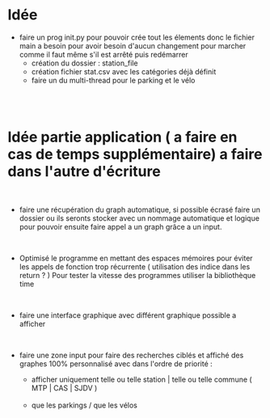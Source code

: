 

# Idée

- faire un prog init.py pour pouvoir crée tout les élements donc le fichier main a besoin pour avoir besoin d'aucun changement pour marcher comme il faut même s'il est arrêté puis redémarrer 
  - création du dossier : station_file
  - création fichier stat.csv avec les catégories déjà définit
  - faire un du multi-thread pour le parking et le vélo

<br> <br>

# Idée partie application ( a faire en cas de temps supplémentaire) a faire dans l'autre d'écriture
<br>

- faire une récupération du graph automatique, si possible écrasé faire un dossier ou ils seronts stocker avec un nommage automatique et logique pour pouvoir ensuite faire appel a un graph grâce a un input.
  
  <br>

- Optimisé le programme en mettant des espaces mémoires pour éviter les appels de fonction trop récurrente ( utilisation des indice dans les return ? ) Pour tester la vitesse des programmes utiliser la bibliothèque time

<br>

- faire une interface graphique avec différent graphique possible a afficher

<br>

- faire une zone input pour faire des recherches ciblés et affiché des graphes 100% personnalisé avec dans l'ordre de priorité :
  - afficher uniquement telle ou telle station | telle ou telle commune ( MTP | CAS | SJDV )

  <br>

  - que les parkings / que les vélos 
  <br>
  
  